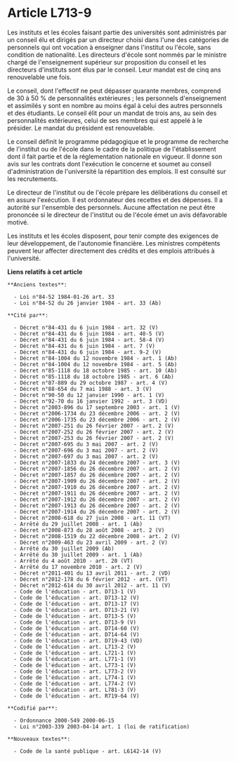 # Article L713-9

Les instituts et les écoles faisant partie des universités sont administrés par un conseil élu et dirigés par un directeur
choisi dans l'une des catégories de personnels qui ont vocation à enseigner dans l'institut ou l'école, sans condition de
nationalité. Les directeurs d'école sont nommés par le ministre chargé de l'enseignement supérieur sur proposition du conseil
et les directeurs d'instituts sont élus par le conseil. Leur mandat est de cinq ans renouvelable une fois.

Le conseil, dont l'effectif ne peut dépasser quarante membres, comprend de 30 à 50 % de personnalités extérieures ; les
personnels d'enseignement et assimilés y sont en nombre au moins égal à celui des autres personnels et des étudiants. Le
conseil élit pour un mandat de trois ans, au sein des personnalités extérieures, celui de ses membres qui est appelé à le
présider. Le mandat du président est renouvelable.

Le conseil définit le programme pédagogique et le programme de recherche de l'institut ou de l'école dans le cadre de la
politique de l'établissement dont il fait partie et de la réglementation nationale en vigueur. Il donne son avis sur les
contrats dont l'exécution le concerne et soumet au conseil d'administration de l'université la répartition des emplois. Il
est consulté sur les recrutements.

Le directeur de l'institut ou de l'école prépare les délibérations du conseil et en assure l'exécution. Il est ordonnateur
des recettes et des dépenses. Il a autorité sur l'ensemble des personnels. Aucune affectation ne peut être prononcée si le
directeur de l'institut ou de l'école émet un avis défavorable motivé.

Les instituts et les écoles disposent, pour tenir compte des exigences de leur développement, de l'autonomie financière. Les
ministres compétents peuvent leur affecter directement des crédits et des emplois attribués à l'université.

**Liens relatifs à cet article**

	**Anciens textes**:

	  - Loi n°84-52 1984-01-26 art. 33
	  - Loi n°84-52 du 26 janvier 1984 - art. 33 (Ab)

	**Cité par**:

	  - Décret n°84-431 du 6 juin 1984 - art. 32 (V)
	  - Décret n°84-431 du 6 juin 1984 - art. 40-5 (V)
	  - Décret n°84-431 du 6 juin 1984 - art. 58-4 (V)
	  - Décret n°84-431 du 6 juin 1984 - art. 7 (V)
	  - Décret n°84-431 du 6 juin 1984 - art. 9-2 (V)
	  - Décret n°84-1004 du 12 novembre 1984 - art. 1 (Ab)
	  - Décret n°84-1004 du 12 novembre 1984 - art. 5 (Ab)
	  - Décret n°85-1118 du 18 octobre 1985 - art. 10 (Ab)
	  - Décret n°85-1118 du 18 octobre 1985 - art. 6 (Ab)
	  - Décret n°87-889 du 29 octobre 1987 - art. 4 (V)
	  - Décret n°88-654 du 7 mai 1988 - art. 3 (V)
	  - Décret n°90-50 du 12 janvier 1990 - art. 1 (V)
	  - Décret n°92-70 du 16 janvier 1992 - art. 3 (VD)
	  - Décret n°2003-896 du 17 septembre 2003 - art. 1 (V)
	  - Décret n°2006-1734 du 23 décembre 2006 - art. 2 (V)
	  - Décret n°2006-1735 du 23 décembre 2006 - art. 2 (V)
	  - Décret n°2007-251 du 26 février 2007 - art. 2 (V)
	  - Décret n°2007-252 du 26 février 2007 - art. 2 (V)
	  - Décret n°2007-253 du 26 février 2007 - art. 2 (V)
	  - Décret n°2007-695 du 3 mai 2007 - art. 2 (V)
	  - Décret n°2007-696 du 3 mai 2007 - art. 2 (V)
	  - Décret n°2007-697 du 3 mai 2007 - art. 2 (V)
	  - Décret n°2007-1833 du 24 décembre 2007 - art. 3 (V)
	  - Décret n°2007-1856 du 26 décembre 2007 - art. 2 (V)
	  - Décret n°2007-1857 du 26 décembre 2007 - art. 2 (V)
	  - Décret n°2007-1909 du 26 décembre 2007 - art. 2 (V)
	  - Décret n°2007-1910 du 26 décembre 2007 - art. 2 (V)
	  - Décret n°2007-1911 du 26 décembre 2007 - art. 2 (V)
	  - Décret n°2007-1912 du 26 décembre 2007 - art. 2 (V)
	  - Décret n°2007-1913 du 26 décembre 2007 - art. 2 (V)
	  - Décret n°2007-1914 du 26 décembre 2007 - art. 2 (V)
	  - Décret n°2008-618 du 27 juin 2008 - art. 11 (VT)
	  - Arrêté du 29 juillet 2008 - art. 1 (Ab)
	  - Décret n°2008-873 du 28 août 2008 - art. 2 (V)
	  - Décret n°2008-1519 du 22 décembre 2008 - art. 2 (V)
	  - Décret n°2009-463 du 23 avril 2009 - art. 2 (V)
	  - Arrêté du 30 juillet 2009 (Ab)
	  - Arrêté du 30 juillet 2009 - art. 1 (Ab)
	  - Arrêté du 4 août 2010 - art. 20 (VT)
	  - Arrêté du 17 novembre 2010 - art. 2 (V)
	  - Décret n°2011-401 du 13 avril 2011 - art. 2 (VD)
	  - Décret n°2012-178 du 6 février 2012 - art. (VT)
	  - Décret n°2012-614 du 30 avril 2012 - art. 11 (V)
	  - Code de l'éducation - art. D713-1 (V)
	  - Code de l'éducation - art. D713-12 (V)
	  - Code de l'éducation - art. D713-17 (V)
	  - Code de l'éducation - art. D713-21 (V)
	  - Code de l'éducation - art. D713-5 (V)
	  - Code de l'éducation - art. D713-9 (V)
	  - Code de l'éducation - art. D714-60 (V)
	  - Code de l'éducation - art. D714-64 (V)
	  - Code de l'éducation - art. D719-43 (VD)
	  - Code de l'éducation - art. L713-2 (V)
	  - Code de l'éducation - art. L721-1 (V)
	  - Code de l'éducation - art. L771-1 (V)
	  - Code de l'éducation - art. L773-1 (V)
	  - Code de l'éducation - art. L773-2 (V)
	  - Code de l'éducation - art. L774-1 (V)
	  - Code de l'éducation - art. L774-2 (V)
	  - Code de l'éducation - art. L781-3 (V)
	  - Code de l'éducation - art. R719-64 (V)

	**Codifié par**:

	  - Ordonnance 2000-549 2000-06-15
	  - Loi n°2003-339 2003-04-14 art. 1 (loi de ratification)

	**Nouveaux textes**:

	  - Code de la santé publique - art. L6142-14 (V)

